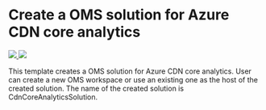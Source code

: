 # Create a OMS solution for Azure CDN core analytics

<a href="https://portal.azure.com/#create/Microsoft.Template/uri/https%3A%2F%2Fraw.githubusercontent.com%2Fmatiasma%2F201-cdn-oms-solution%2Fmaster%2Fazuredeploy.json" target="_blank">
    <img src="http://azuredeploy.net/deploybutton.png"/>
</a>
<a href="http://armviz.io/#/?load=https%3A%2F%2Fraw.githubusercontent.com%2Fmatiasma%2F201-cdn-oms-solution%2Fmaster%2Fazuredeploy.json" target="_blank">
    <img src="http://armviz.io/visualizebutton.png"/>
</a>

This template creates a OMS solution for Azure CDN core analytics. User can create a new OMS workspace or use an existing one as the host of the created solution. The name of the created solution is CdnCoreAnalyticsSolution.
